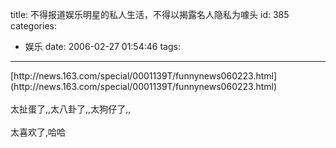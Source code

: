 title: 不得报道娱乐明星的私人生活，不得以揭露名人隐私为噱头
id: 385
categories:
  - 娱乐
date: 2006-02-27 01:54:46
tags:
---

<div id="msgcns!9697D6160EFEBC17!596" class="bvMsg"><div>[http://news.163.com/special/0001139T/funnynews060223.html](http://news.163.com/special/0001139T/funnynews060223.html)</div>
<div> </div>
<div>太扯蛋了,,太八卦了,,太狗仔了,,</div>
<div> </div>
<div>太喜欢了,哈哈</div></div>